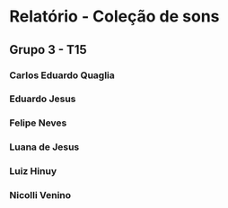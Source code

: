 <h1>Relatório - Coleção de sons</h1>
<h2>Grupo 3 - T15</h2>
<h3>Carlos Eduardo Quaglia</h3>
<h3>Eduardo Jesus</h3>
<h3>Felipe Neves</h3>
<h3>Luana de Jesus</h3>
<h3>Luiz Hinuy</h3>
<h3>Nicolli Venino</h3>